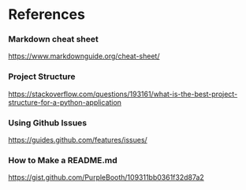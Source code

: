 # References


### Markdown cheat sheet
https://www.markdownguide.org/cheat-sheet/

### Project Structure
https://stackoverflow.com/questions/193161/what-is-the-best-project-structure-for-a-python-application

### Using Github Issues
https://guides.github.com/features/issues/

### How to Make a README.md
https://gist.github.com/PurpleBooth/109311bb0361f32d87a2
